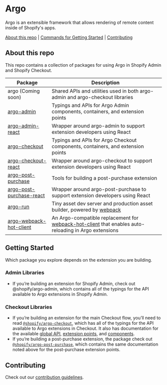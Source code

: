# Argo

Argo is an extensible framework that allows rendering of remote content inside of Shopify's apps.

[About this repo](#about-this-repo) | [Commands for Getting Started](#getting-started) | [Contributing](#contributing)

## About this repo

This repo contains a collection of packages for using Argo in Shopify Admin and Shopify Checkout.

| Package                                                                   | Description                                                                                                                                                   |
| ------------------------------------------------------------------------- | ------------------------------------------------------------------------------------------------------------------------------------------------------------- |
| argo (Coming soon)                                                        | Shared APIs and utilities used in both argo-admin and argo-checkout libraries                                                                                 |
| [argo-admin](./packages/argo-admin/README.md)                             | Typings and APIs for Argo Admin components, containers, and extension points                                                                                  |
| [argo-admin-react](./packages/argo-admin-react/README.md)                 | Wrapper around argo-admin to support extension developers using React                                                                                         |
| [argo-checkout](./packages/argo-checkout/README.md)                       | Typings and APIs for Argo Checkout components, containers, and extension points                                                                               |
| [argo-checkout-react](./packages/argo-checkout-react/README.md)           | Wrapper around argo-checkout to support extension developers using React                                                                                      |
| [argo-post-purchase](./packages/argo-post-purchase/README.md)             | Tools for building a post-purchase extension                                                                                                                  |
| [argo-post-purchase-react](./packages/argo-post-purchase-react/README.md) | Wrapper around argo-post-purchase to support extension developers using React                                                                                 |
| [argo-run](./packages/argo-run/README.md)                                 | Tiny asset dev server and production asset builder, powered by [webpack](https://webpack.js.org)                                                              |
| [argo-webpack-hot-client](./packages/rgo-webpack-hot-client/README.md)    | An Argo-compatible replacement for [webpack-hot-client](https://github.com/webpack-contrib/webpack-hot-client) that enables auto-reloading in Argo extensions |

## Getting Started

Which package you explore depends on the extension you are building.

### Admin Libraries

- If you’re building an extension for Shopify Admin, check out @shopify/argo-admin, which contains all of the typings for the API available to Argo extensions in Shopify Admin.

### Checkout Libraries

- If you’re building an extension for the main Checkout flow, you’ll need to read [`@shopify/argo-checkout`](packages/argo-checkout), which has all of the typings for the API available to Argo extensions in Checkout. It also has documentation for the available [global API](packages/argo-checkout/documentation/globals.md), [extension points](packages/argo-checkout/documentation/extension-points.md), and [components](packages/argo-checkout/documentation/components.md).
- If you’re building a post-purchase extension, the package check out [`@shopify/argo-post-purchase`](packages/argo-post-purchase), which contains the same documentation noted above for the post-purchase extension points.

## Contributing

Check out our [contribution guidelines](/contributing.md).

